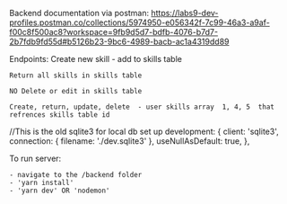 Backend documentation via postman: https://labs9-dev-profiles.postman.co/collections/5974950-e056342f-7c99-46a3-a9af-f00c8f500ac8?workspace=9fb9d5d7-bdfb-4076-b7d7-2b7fdb9fd55d#b5126b23-9bc6-4989-bacb-ac1a4319dd89

Endpoints: 
    Create new skill - add to skills table

    Return all skills in skills table

    NO Delete or edit in skills table
    
    Create, return, update, delete  - user skills array  1, 4, 5  that refrences skills table id

//This is the old sqlite3 for local db set up
development: {
    client: 'sqlite3',
    connection: {
      filename: './dev.sqlite3'
    },
    useNullAsDefault: true,
  },

To run server:

    - navigate to the /backend folder 
    - 'yarn install' 
    - 'yarn dev' OR 'nodemon' 